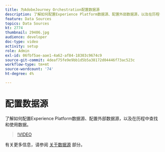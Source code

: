```yaml
---
title: 为AdobeJourney Orchestration配置数据源
description: 了解如何配置Experience Platform数据源、配置外部数据源，以及在历程中查找和使用数据。
feature: Data Sources
topics: Data Sources
kt: 2774
thumbnail: 29406.jpg
audience: developer
doc-type: video
activity: setup
role: Admin
exl-id: 06fbf5ae-aae1-4a62-af84-18303c9674c9
source-git-commit: 4deaf75fe9e9bb1d5b5a38172d04446f73ac523c
workflow-type: tm+mt
source-wordcount: '74'
ht-degree: 4%

---
```


# 配置数据源

了解如何配置Experience Platform数据源、配置外部数据源，以及在历程中查找和使用数据。

>[!VIDEO](https://video.tv.adobe.com/v/29406?quality=12)

有关更多信息，请参阅 [关于数据源](https://experienceleague.adobe.com/docs/journeys/using/data-source-journeys/about-data-sources.html?lang=en) 部分。
